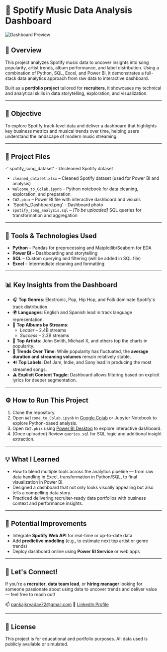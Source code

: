 # 🎵 Spotify Music Data Analysis Dashboard

![Dashboard Preview](./Screenshot%202025-04-18%20235704.png)

## 📌 Overview
This project analyzes Spotify music data to uncover insights into song popularity, artist trends, album performance, and label distribution. Using a combination of Python, SQL, Excel, and Power BI, it demonstrates a full-stack data analytics approach from raw data to interactive dashboard.

Built as a **portfolio project** tailored for **recruiters**, it showcases my technical and analytical skills in data storytelling, exploration, and visualization.

---

## 🎯 Objective
To explore Spotify track-level data and deliver a dashboard that highlights key business metrics and musical trends over time, helping users understand the landscape of modern music streaming.

---

## 📁 Project Files
-' spotify_song_dataset' - Uncleaned Spotify dataset
- `cleaned_dataset.xlsx` – Cleaned Spotify dataset (used for Power BI and analysis)
- `Welcome_to_Colab.ipynb` – Python notebook for data cleaning, exploration, and preparation
- `CW2.pbix` – Power BI file with interactive dashboard and visuals
- 'Spotify_Dashboard.png' - Dashboard photo
- `spotify_song_analysis.sql` – *[To be uploaded]* SQL queries for transformation and aggregation

---

## 🧰 Tools & Technologies Used
- **Python** – Pandas for preprocessing and Matplotlib/Seaborn for EDA
- **Power BI** – Dashboarding and storytelling
- **SQL** – Custom querying and filtering (will be added in SQL file)
- **Excel** – Intermediate cleaning and formatting

---

## 📊 Key Insights from the Dashboard

- 🎧 **Top Genres**: Electronic, Pop, Hip Hop, and Folk dominate Spotify's track distribution.
- 🌍 **Languages**: English and Spanish lead in track language representation.
- 📀 **Top Albums by Streams**:
  - *Leader* – 2.4B streams
  - *Success* – 2.3B streams
- 🎤 **Top Artists**: John Smith, Michael X, and others top the charts in popularity.
- 📅 **Trends Over Time**: While popularity has fluctuated, the **average duration and streaming volumes** remain relatively stable.
- 🔊 **Top Labels**: Def Jam, Indie, and Sony lead in producing the most streamed songs.
- ⚠️ **Explicit Content Toggle**: Dashboard allows filtering based on explicit lyrics for deeper segmentation.

---

## ⚙️ How to Run This Project

1. Clone the repository.
2. Open `Welcome_to_Colab.ipynb` in [Google Colab](https://colab.research.google.com/) or Jupyter Notebook to explore Python-based analysis.
3. Open `CW2.pbix` using [Power BI Desktop](https://powerbi.microsoft.com/en-us/desktop/) to explore interactive dashboard.
4. (Once uploaded) Review `queries.sql` for SQL logic and additional insight extraction.

---

## 💡 What I Learned

- How to blend multiple tools across the analytics pipeline — from raw data handling in Excel, transformation in Python/SQL, to final visualization in Power BI.
- Designed a dashboard that not only looks visually appealing but also tells a compelling data story.
- Practiced delivering recruiter-ready data portfolios with business context and performance insights.

---

## 🔧 Potential Improvements

- Integrate **Spotify Web API** for real-time or up-to-date data
- Add **predictive modeling** (e.g., to estimate next top artist or genre trends)
- Deploy dashboard online using **Power BI Service** or web apps

---

## 🤝 Let's Connect!

If you're a **recruiter**, **data team lead**, or **hiring manager** looking for someone passionate about using data to uncover trends and deliver value — feel free to reach out!

📫 pankajkryadav72@gmail.com 
💼 [LinkedIn Profile](https://www.linkedin.com/in/pankaj-kumar-yadav-4b52bb1b4/)

---

## 📝 License

This project is for educational and portfolio purposes. All data used is publicly available or simulated.

